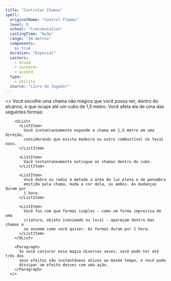 ```yaml
---
title: "Controlar Chamas"
spell:
  originalName: "Control Flames"
  level: 0
  school: "transmutation"
  castingTime: "Ação"
  range: "18 metros"
  components:
    s: true
  duration: "Especial"
  casters:
    - druid
    - sorcerer
    - wizard
  type:
    - utility
  source: "Livro do Jogador"
---
```


<>
<Paragraph>
Você escolhe uma chama não mágica que você possa ver, dentro do
alcance, e que ocupe até um cubo de 1,5 metro. Você afeta ela de uma
das seguintes formas:
</Paragraph>

        <UList>
          <ListItem>
            Você instantaneamente expande a chama em 1,5 metro em uma direção,
            considerando que exista madeira ou outro combustível no local novo.
          </ListItem>

          <ListItem>
            Você instantaneamente extingue as chamas dentro do cubo.
          </ListItem>

          <ListItem>
            Você dobra ou reduz à metade a área de luz plena e de penumbra
            emitida pela chama, muda a cor dela, ou ambos. As mudanças duram por
            1 hora.
          </ListItem>

          <ListItem>
            Você faz com que formas simples - como um forma imprecisa de uma
            criatura, objeto inanimado ou local - apareçam dentro das chamas e
            se animem como você quiser. As formas duram por 1 hora.
          </ListItem>
        </UList>

        <Paragraph>
          Se você conjurar essa magia diversas vezes, você pode ter até três dos
          seus efeitos não instantâneos ativos ao mesmo tempo, e você pode
          dissipar um efeito desses com uma ação.
        </Paragraph>
      </>
